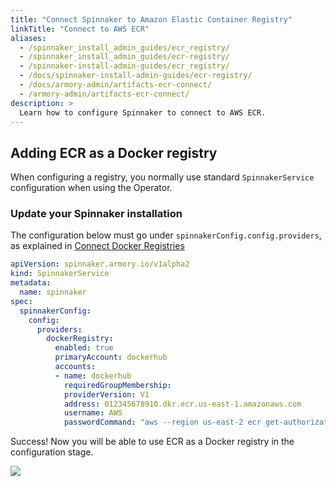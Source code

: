 ```yaml
---
title: "Connect Spinnaker to Amazon Elastic Container Registry"
linkTitle: "Connect to AWS ECR"
aliases:
  - /spinnaker_install_admin_guides/ecr_registry/
  - /spinnaker_install_admin_guides/ecr-registry/
  - /spinnaker-install-admin-guides/ecr_registry/
  - /docs/spinnaker-install-admin-guides/ecr-registry/
  - /docs/armory-admin/artifacts-ecr-connect/
  - /armory-admin/artifacts-ecr-connect/
description: >
  Learn how to configure Spinnaker to connect to AWS ECR.
---
```


## Adding ECR as a Docker registry

When configuring a registry, you normally use standard `SpinnakerService`
configuration when using the Operator.

### Update your Spinnaker installation
The configuration below must go under `spinnakerConfig.config.providers`,
as explained in [Connect Docker Registries](https://docs.armory.io/continuous-deployment/armory-admin/artifacts-docker-connect/)

```yaml
apiVersion: spinnaker.armory.io/v1alpha2
kind: SpinnakerService
metadata:
  name: spinnaker
spec:
  spinnakerConfig:
    config:
      providers:
        dockerRegistry:
          enabled: true
          primaryAccount: dockerhub
          accounts:
          - name: dockerhub
            requiredGroupMembership:
            providerVersion: V1
            address: 012345678910.dkr.ecr.us-east-1.amazonaws.com
            username: AWS
            passwordCommand: "aws --region us-east-2 ecr get-authorization-token --output text --query 'authorizationData[].authorizationToken' | base64 -d | sed 's/^AWS://'"
```

Success! Now you will be able to use ECR as a Docker registry in the configuration stage.

![](/images/armory-admin/artifacts/ecr-test.png)
